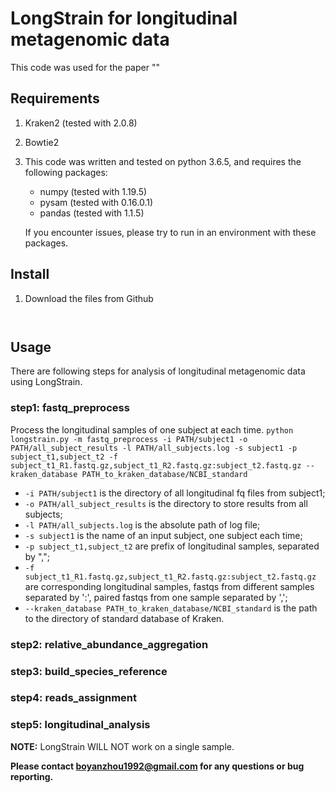 **LongStrain for longitudinal metagenomic data**
===========================================

This code was used for the paper ""


## Requirements

1.  Kraken2 (tested with 2.0.8)
2.  Bowtie2
3.  This code was written and tested on python 3.6.5, and requires the following packages:
    - numpy (tested with 1.19.5)
    - pysam (tested with 0.16.0.1)
    - pandas (tested with 1.1.5)

    If you encounter issues, please try to run in an environment with these packages.

## Install

1. Download the files from Github

```
   
```

## Usage

There are following steps for analysis of longitudinal metagenomic data using LongStrain.

### step1: fastq_preprocess
Process the longitudinal samples of one subject at each time.
```python longstrain.py -m fastq_preprocess -i PATH/subject1 -o PATH/all_subject_results -l PATH/all_subjects.log -s subject1 -p subject_t1,subject_t2 -f subject_t1_R1.fastq.gz,subject_t1_R2.fastq.gz:subject_t2.fastq.gz --kraken_database PATH_to_kraken_database/NCBI_standard```

* ```-i PATH/subject1``` is the directory of all longitudinal fq files from subject1;
* ```-o PATH/all_subject_results``` is the directory to store results from all subjects;
* ```-l PATH/all_subjects.log``` is the absolute path of log file;
* ```-s subject1``` is the name of an input subject, one subject each time;
* ```-p subject_t1,subject_t2``` are prefix of longitudinal samples, separated by ",";
* ```-f subject_t1_R1.fastq.gz,subject_t1_R2.fastq.gz:subject_t2.fastq.gz```  are corresponding longitudinal samples, fastqs from different samples separated by ':', paired fastqs from one sample separated by ',';
* ```--kraken_database PATH_to_kraken_database/NCBI_standard``` is the path to the directory of standard database of Kraken.

### step2: relative_abundance_aggregation


### step3: build_species_reference

### step4: reads_assignment


### step5: longitudinal_analysis



**NOTE:** LongStrain WILL NOT work on a single sample.


**Please contact boyanzhou1992@gmail.com for any questions or bug reporting.**

